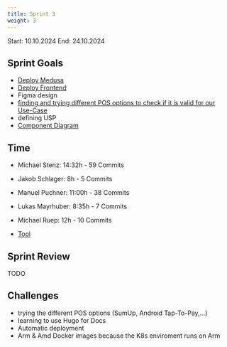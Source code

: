 ```yaml
---
title: Sprint 3
weight: 3
---
```


<title>{{.Title}}</title>

Start: 10.10.2024
End: 24.10.2024

## Sprint Goals
- [Deploy Medusa](https://medusa.alex-brot.stenz.dev/app)
- [Deploy Frontend](https://alex-brot.stenz.dev)
- Figma design
- [finding and trying different POS options to check if it is valid for our Use-Case](/docs/docs/usp/container_shop_system)
- defining USP
- [Component Diagram](/docs/docs/diagrams/component-diagram)

## Time
- Michael Stenz: 14:32h - 59 Commits
- Jakob Schlager: 8h - 5 Commits
- Manuel Puchner: 11:00h - 38 Commits
- Lukas Mayrhuber: 8:35h - 7 Commits
- Michael Ruep: 12h - 10 Commits

- [Tool](https://timetracking.websters.at)

## Sprint Review
TODO


## Challenges
- trying the different POS options (SumUp, Android Tap-To-Pay,...)
- learning to use Hugo for Docs
- Automatic deployment
- Arm & Amd Docker images because the K8s enviroment runs on Arm
